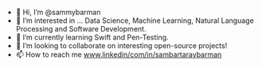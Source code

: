 - 👋 Hi, I’m @sammybarman
- 👀 I’m interested in ... Data Science, Machine Learning, Natural Language Processing and Software Development.
- 🌱 I’m currently learning Swift and Pen-Testing.
- 💞️ I’m looking to collaborate on interesting open-source projects!
- 📫 How to reach me www.linkedin/com/in/sambartaraybarman

<!---
sammybarman/sammybarman is a ✨ special ✨ repository because its `README.md` (this file) appears on your GitHub profile.
You can click the Preview link to take a look at your changes.
--->

